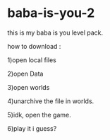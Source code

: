 # baba-is-you-2
this is my baba is you level pack.

how to download :

1)open local files <cr>
  
2)open Data <cr>
  
3)open worlds <cr>
  
4)unarchive the file in worlds. <cr>
  
5)idk, open the game. <cr>
  
6)play it i guess?
